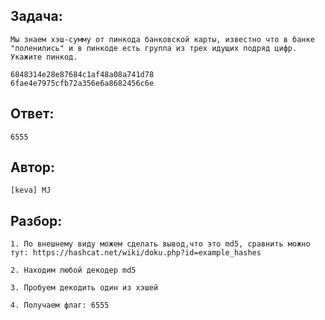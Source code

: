 ## Задача: 
    Мы знаем хэш-сумму от пинкода банковской карты, известно что в банке "поленились" и в пинкоде есть группа из трех идущих подряд цифр. Укажите пинкод.

    6848314e28e87684c1af48a08a741d78
    6fae4e7975cfb72a356e6a8682456c6e

## Ответ:
    6555

## Автор: 
    [keva] MJ

## Разбор:
    1. По внешнему виду можем сделать вывод,что это md5, сравнить можно тут: https://hashcat.net/wiki/doku.php?id=example_hashes

    2. Находим любой декодер md5

    3. Пробуем декодить один из хэшей 
    
    4. Получаем флаг: 6555